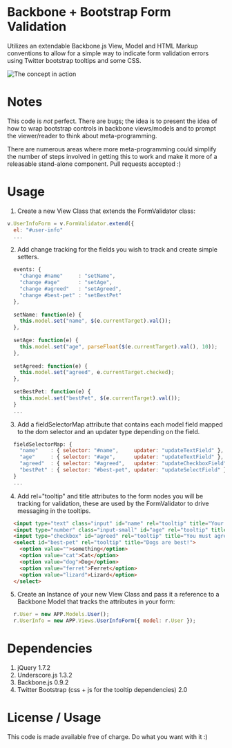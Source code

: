 # Backbone + Bootstrap Form Validation

Utilizes an extendable Backbone.js View, Model and HTML Markup conventions to allow for a simple way to indicate form validation errors using Twitter bootstrap tooltips and some CSS.

![The concept in action](https://github.com/saskjavascript/Backbone---Bootstrap---Form-Validation/raw/master/img/in.action.png)

# Notes

This code is _not_ perfect. There are bugs; the idea is to present the idea of how to wrap bootstrap controls in backbone views/models and to prompt the viewer/reader to think about meta-programming.

There are numerous areas where more meta-programming could simplify the number of steps involved in getting this to work and make it more of a releasable stand-alone component. Pull requests accepted :)

# Usage

1) Create a new View Class that extends the FormValidator class:

```javascript
v.UserInfoForm = v.FormValidator.extend({
  el: "#user-info"
  ...
```

2) Add change tracking for the fields you wish to track and create simple setters.

```javascript
  events: {
    "change #name"     : "setName",
    "change #age"      : "setAge",
    "change #agreed"   : "setAgreed",
    "change #best-pet" : "setBestPet"
  },
  
  setName: function(e) {
    this.model.set("name", $(e.currentTarget).val());
  },
  
  setAge: function(e) {
    this.model.set("age", parseFloat($(e.currentTarget).val(), 10));
  },
  
  setAgreed: function(e) {
    this.model.set("agreed", e.currentTarget.checked);
  },
  
  setBestPet: function(e) {
    this.model.set("bestPet", $(e.currentTarget).val());
  }
  ...
```

3) Add a fieldSelectorMap attribute that contains each model field mapped to the dom selector and an updater type depending on the field.
  
```javascript
  fieldSelectorMap: {
    "name"    : { selector: "#name",     updater: "updateTextField" },
    "age"     : { selector: "#age",      updater: "updateTextField" },
    "agreed"  : { selector: "#agreed",   updater: "updateCheckboxField" },
    "bestPet" : { selector: "#best-pet", updater: "updateSelectField" }
  }
  ...
````

4) Add rel="tooltip" and title attributes to the form nodes you will be tracking for validation, these are used by the FormValidator to drive messaging in the tooltips.

```html
  <input type="text" class="input" id="name" rel="tooltip" title="Your name cannot be Bob." placeholder="anything but Bob will work">
  <input type="number" class="input-small" id="age" rel="tooltip" title="Age must be between 1 and 100." min="0" max="100" step="1" placeholder="> 0 < 100">
  <input type="checkbox" id="agreed" rel="tooltip" title="You must agree. NOW!">
  <select id="best-pet" rel="tooltip" title="Dogs are best!">
    <option value="">something</option>
    <option value="cat">Cat</option>
    <option value="dog">Dog</option>
    <option value="ferret">Ferret</option>
    <option value="lizard">Lizard</option>
  </select>
```

5) Create an Instance of your new View Class and pass it a reference to a Backbone Model that tracks the attributes in your form:

```javascript
  r.User = new APP.Models.User();
  r.UserInfo = new APP.Views.UserInfoForm({ model: r.User });
```

# Dependencies

1. jQuery 1.7.2
2. Underscore.js 1.3.2
3. Backbone.js 0.9.2
4. Twitter Bootstrap (css + js for the tooltip dependencies) 2.0

# License / Usage

This code is made available free of charge. Do what you want with it :)
